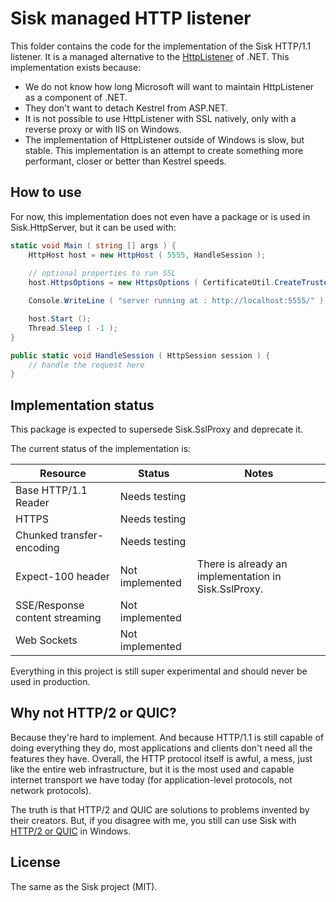 # Sisk managed HTTP listener

This folder contains the code for the implementation of the Sisk HTTP/1.1 listener. It is a managed alternative to the [HttpListener](https://learn.microsoft.com/en-us/dotnet/api/system.net.httplistener?view=net-9.0) of .NET. This implementation exists because:

- We do not know how long Microsoft will want to maintain HttpListener as a component of .NET.
- They don't want to detach Kestrel from ASP.NET.
- It is not possible to use HttpListener with SSL natively, only with a reverse proxy or with IIS on Windows.
- The implementation of HttpListener outside of Windows is slow, but stable. This implementation is an attempt to create something more performant, closer or better than Kestrel speeds.

## How to use

For now, this implementation does not even have a package or is used in Sisk.HttpServer, but it can be used with:

```csharp
static void Main ( string [] args ) {
    HttpHost host = new HttpHost ( 5555, HandleSession );
    
    // optional properties to run SSL
    host.HttpsOptions = new HttpsOptions ( CertificateUtil.CreateTrustedDevelopmentCertificate () );

    Console.WriteLine ( "server running at : http://localhost:5555/" );

    host.Start ();
    Thread.Sleep ( -1 );
}

public static void HandleSession ( HttpSession session ) {
    // handle the request here
}
```

## Implementation status

This package is expected to supersede Sisk.SslProxy and deprecate it.

The current status of the implementation is:

| Resource | Status | Notes |
| ------- | ------ | ----------- |
| Base HTTP/1.1 Reader | Needs testing | |
| HTTPS | Needs testing | |
| Chunked transfer-encoding | Needs testing |  |
| Expect-100 header | Not implemented | There is already an implementation in Sisk.SslProxy. |
| SSE/Response content streaming | Not implemented |  |
| Web Sockets | Not implemented |  |

Everything in this project is still super experimental and should never be used in production.

## Why not HTTP/2 or QUIC?

Because they're hard to implement. And because HTTP/1.1 is still capable of doing everything they do, most applications and clients don't need all the features they have. Overall, the HTTP protocol itself is awful, a mess, just like the entire web infrastructure, but it is the most used and capable internet transport we have today (for application-level protocols, not network protocols).

The truth is that HTTP/2 and QUIC are solutions to problems invented by their creators. But, if you disagree with me, you still can use Sisk with [HTTP/2 or QUIC](https://learn.microsoft.com/en-us/iis/manage/configuring-security/how-to-set-up-ssl-on-iis) in Windows.

## License

The same as the Sisk project (MIT).